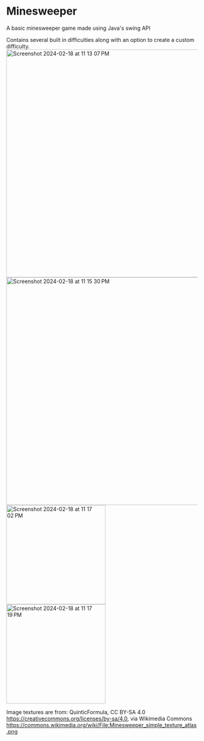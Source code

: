 # Minesweeper
A basic minesweeper game made using Java's swing API

Contains several built in difficulties along with an option
to create a custom difficulty.
<img width="599" alt="Screenshot 2024-02-18 at 11 13 07 PM" src="https://github.com/Anderson-Jacob/Minesweeper/assets/154097345/4940b145-ae92-4473-9ff6-0e0efcd6baf2">
<img width="599" alt="Screenshot 2024-02-18 at 11 15 30 PM" src="https://github.com/Anderson-Jacob/Minesweeper/assets/154097345/40e5a184-7eaf-450f-97c2-a68f8aeadb05">
<br>
<img width="261" alt="Screenshot 2024-02-18 at 11 17 02 PM" src="https://github.com/Anderson-Jacob/Minesweeper/assets/154097345/7589fd7d-5db9-437c-a256-83d90a8bcfd7">
<img width="261" alt="Screenshot 2024-02-18 at 11 17 19 PM" src="https://github.com/Anderson-Jacob/Minesweeper/assets/154097345/e818d7da-29fa-4729-9243-dd6b9fc17937">

Image textures are from:
QuinticFormula, CC BY-SA 4.0 
<https://creativecommons.org/licenses/by-sa/4.0>, via Wikimedia Commons
https://commons.wikimedia.org/wiki/File:Minesweeper_simple_texture_atlas.png
